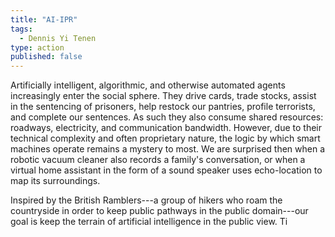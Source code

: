 ```yaml
---
title: "AI-IPR"
tags:
  - Dennis Yi Tenen
type: action
published: false
---
```


Artificially intelligent, algorithmic, and otherwise automated agents
increasingly enter the social sphere. They drive cards, trade stocks, assist
in the sentencing of prisoners, help restock our pantries, profile terrorists,
and complete our sentences. As such they also consume shared resources:
roadways, electricity, and communication bandwidth. However, due to their
technical complexity and often proprietary nature, the logic by which smart
machines operate remains a mystery to most. We are surprised then when a
robotic vacuum cleaner also records a family's conversation, or when a virtual
home assistant in the form of a sound speaker uses echo-location to map its
surroundings.

Inspired by the British Ramblers---a group of hikers who roam the countryside
in order to keep public pathways in the public domain---our goal is keep the
terrain of artificial intelligence in the public view. Ti
